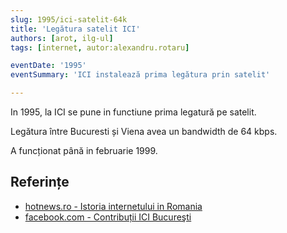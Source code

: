 ```yaml
---
slug: 1995/ici-satelit-64k
title: 'Legătura satelit ICI'
authors: [arot, ilg-ul]
tags: [internet, autor:alexandru.rotaru]

eventDate: '1995'
eventSummary: 'ICI instalează prima legătura prin satelit'

---
```


In 1995, la ICI se pune in functiune prima legatură pe satelit.

<!-- truncate -->

Legătura între Bucuresti și Viena avea un bandwidth de 64 kbps.

A funcționat până in februarie 1999.

## Referințe

- [hotnews.ro - Istoria internetului in Romania](https://economie.hotnews.ro/stiri-20_ani_internet-15969144-istoria-internetului-romania-alexandru-rotaru-nu-pot-spun-inventat-noi-ceva-plus-aici-romania-doar-majoritatea-noutatilor-adoptat-printre-primii.htm)
- [facebook.com - Contribuții ICI Bucureşti](https://www.facebook.com/ICIBucuresti/posts/3488728511216217/)
